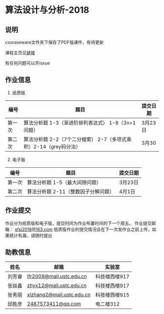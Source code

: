 # 算法设计与分析-2018

## 说明
couraseware文件夹下保存了PDF版课件，有待更新

课程主页见[链接](http://vim.ustc.edu.cn/?product=algorithm)

有任何问题可以开issue


## 作业信息
1. 纸质版

| 编号 | 题目 | 提交日期 |
|--|--|--|
| 第一次 | 算法分析题 1-3（渐进阶排列表达式） 1-8（3n+1问题） | 3月23日|
|第二次 | 算法分析题 2-2（7个二分搜索） 2-7（多项式乘积）2-14（grey码分治）| 3月30 |


2. 电子版


| 编号 | 题目 | 提交日期 |
|--|--|--|
| 第一次 | 算法分析题 1-5（最大间隙问题） | 3月23日|
| 第二次 |算法分析题 2-11（整数因子分解问题）| 4月1日 |
## 作业提交
作业分为纸质版和电子版，提交时间为作业布置时间的下一个周五。
作业提交邮箱：  sfsj2018@163.com
纸质版作业的提交情况会在下一次发作业之前上传，如果统计有漏，请随时提出

## 助教信息
 | 姓名 | 邮箱 | 实验室|
 |--|--|--|
| 刘芳睿| lfr2009@mail.ustc.edu.cn | 科技楼西楼917
| 张燚鑫 | zhyx12@mail.ustc.edu.cn | 科技楼西楼917
| 张秀丽 | xlzhang2@mail.ustc.edu.cn | 科技楼西楼915
| 邱胜彦 | 2487573411@qq.com | 电二楼312


